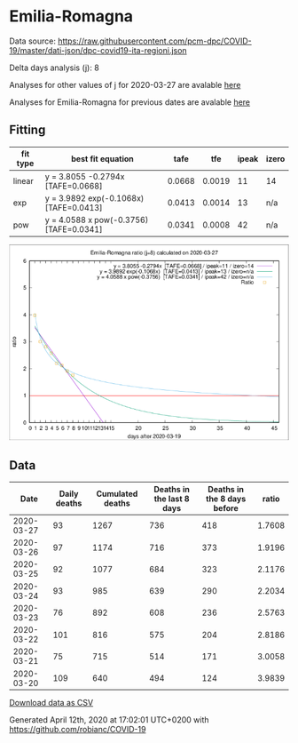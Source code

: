 # Emilia-Romagna

Data source: https://raw.githubusercontent.com/pcm-dpc/COVID-19/master/dati-json/dpc-covid19-ita-regioni.json

Delta days analysis (j): 8

Analyses for other values of j for 2020-03-27 are avalable [here](../2020-03-27/README.md)

Analyses for Emilia-Romagna for previous dates are avalable [here](../README.md)

## Fitting 
|fit type|best fit equation|tafe|tfe|ipeak|izero|
|-------|-----|--------|------|---|---|
|linear|y = 3.8055 -0.2794x  [TAFE=0.0668]|0.0668|0.0019|11|14|
|exp|y = 3.9892 exp(-0.1068x)  [TAFE=0.0413]|0.0413|0.0014|13|n/a|
|pow|y = 4.0588 x pow(-0.3756)  [TAFE=0.0341]|0.0341|0.0008|42|n/a|

![Plot](COVID-19_emilia-romagna_j8_2020-03-27.png)

## Data
|Date|Daily deaths|Cumulated deaths|Deaths in the last 8 days|Deaths in the 8 days before|ratio|
|----|----------|-----------|-------|--------------------|-----|
|2020-03-27|93|1267|736|418|1.7608|
|2020-03-26|97|1174|716|373|1.9196|
|2020-03-25|92|1077|684|323|2.1176|
|2020-03-24|93|985|639|290|2.2034|
|2020-03-23|76|892|608|236|2.5763|
|2020-03-22|101|816|575|204|2.8186|
|2020-03-21|75|715|514|171|3.0058|
|2020-03-20|109|640|494|124|3.9839|

[Download data as CSV](COVID-19_emilia-romagna_j8_2020-03-27.csv)

Generated April 12th, 2020 at 17:02:01 UTC+0200 with https://github.com/robianc/COVID-19
